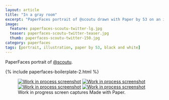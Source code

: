 ```yaml
---
layout: article
title: "In a gray room"
excerpt: "PaperFaces portrait of @scoutu drawn with Paper by 53 on an iPad."
image: 
  feature: paperfaces-scoutu-twitter-lg.jpg
  teaser: paperfaces-scoutu-twitter-teaser.jpg
  thumb: paperfaces-scoutu-twitter-150.jpg
category: paperfaces
tags: [portrait, illustration, paper by 53, black and white]
---
```


PaperFaces portrait of [@scoutu](http://twitter.com/scoutu).

{% include paperfaces-boilerplate-2.html %}

<figure class="third">
	<a href="{{ site.url }}/images/paperfaces-scoutu-process-1-lg.jpg"><img src="{{ site.url }}/images/paperfaces-scoutu-process-1-600.jpg" alt="Work in process screenshot"></a>
	<a href="{{ site.url }}/images/paperfaces-scoutu-process-2-lg.jpg"><img src="{{ site.url }}/images/paperfaces-scoutu-process-2-600.jpg" alt="Work in process screenshot"></a>
	<a href="{{ site.url }}/images/paperfaces-scoutu-process-3-lg.jpg"><img src="{{ site.url }}/images/paperfaces-scoutu-process-3-600.jpg" alt="Work in process screenshot"></a>
  <a href="{{ site.url }}/images/paperfaces-scoutu-process-4-lg.jpg"><img src="{{ site.url }}/images/paperfaces-scoutu-process-4-600.jpg" alt="Work in process screenshot"></a>
	<figcaption>Work in progress screen captures Made with Paper.</figcaption>
</figure>